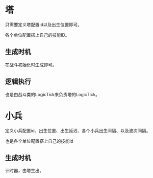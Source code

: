 

# 塔
只需要定义塔配置id以及出生位置即可。

各个单位配置搭上自己的技能ID。

## 生成时机
在战斗初始化时生成即可。

## 逻辑执行
也是由战斗类的LogicTick来负责塔的LogicTick。
# 小兵
定义小兵配置id、出生位置、出生延迟、各个小兵出生间隔、以及波次间隔。

也是各个单位配置搭上自己的技能id

## 生成时机
计时器，由塔生出。